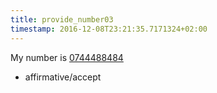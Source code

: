```yaml
---
title: provide_number03
timestamp: 2016-12-08T23:21:35.7171324+02:00
---
```


My number is [0744488484](phone-number/custId)
* affirmative/accept